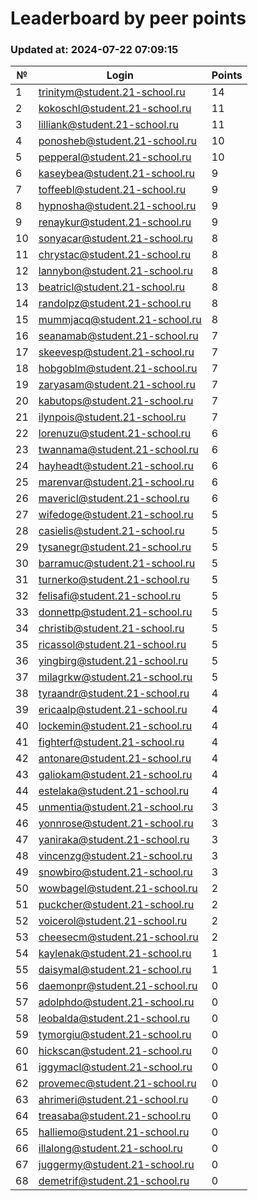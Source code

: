 # Leaderboard by peer points

### Updated at: 2024-07-22 07:09:15

| № | Login | Points |
|---|-------|--------|
|1|trinitym@student.21-school.ru|14|
|2|kokoschl@student.21-school.ru|11|
|3|lilliank@student.21-school.ru|11|
|4|ponosheb@student.21-school.ru|10|
|5|pepperal@student.21-school.ru|10|
|6|kaseybea@student.21-school.ru|9|
|7|toffeebl@student.21-school.ru|9|
|8|hypnosha@student.21-school.ru|9|
|9|renaykur@student.21-school.ru|9|
|10|sonyacar@student.21-school.ru|8|
|11|chrystac@student.21-school.ru|8|
|12|lannybon@student.21-school.ru|8|
|13|beatricl@student.21-school.ru|8|
|14|randolpz@student.21-school.ru|8|
|15|mummjacq@student.21-school.ru|8|
|16|seanamab@student.21-school.ru|7|
|17|skeevesp@student.21-school.ru|7|
|18|hobgoblm@student.21-school.ru|7|
|19|zaryasam@student.21-school.ru|7|
|20|kabutops@student.21-school.ru|7|
|21|ilynpois@student.21-school.ru|7|
|22|lorenuzu@student.21-school.ru|6|
|23|twannama@student.21-school.ru|6|
|24|hayheadt@student.21-school.ru|6|
|25|marenvar@student.21-school.ru|6|
|26|mavericl@student.21-school.ru|6|
|27|wifedoge@student.21-school.ru|5|
|28|casielis@student.21-school.ru|5|
|29|tysanegr@student.21-school.ru|5|
|30|barramuc@student.21-school.ru|5|
|31|turnerko@student.21-school.ru|5|
|32|felisafi@student.21-school.ru|5|
|33|donnettp@student.21-school.ru|5|
|34|christib@student.21-school.ru|5|
|35|ricassol@student.21-school.ru|5|
|36|yingbirg@student.21-school.ru|5|
|37|milagrkw@student.21-school.ru|5|
|38|tyraandr@student.21-school.ru|4|
|39|ericaalp@student.21-school.ru|4|
|40|lockemin@student.21-school.ru|4|
|41|fighterf@student.21-school.ru|4|
|42|antonare@student.21-school.ru|4|
|43|galiokam@student.21-school.ru|4|
|44|estelaka@student.21-school.ru|4|
|45|unmentia@student.21-school.ru|3|
|46|yonnrose@student.21-school.ru|3|
|47|yaniraka@student.21-school.ru|3|
|48|vincenzg@student.21-school.ru|3|
|49|snowbiro@student.21-school.ru|3|
|50|wowbagel@student.21-school.ru|2|
|51|puckcher@student.21-school.ru|2|
|52|voicerol@student.21-school.ru|2|
|53|cheesecm@student.21-school.ru|2|
|54|kaylenak@student.21-school.ru|1|
|55|daisymal@student.21-school.ru|1|
|56|daemonpr@student.21-school.ru|0|
|57|adolphdo@student.21-school.ru|0|
|58|leobalda@student.21-school.ru|0|
|59|tymorgiu@student.21-school.ru|0|
|60|hickscan@student.21-school.ru|0|
|61|iggymacl@student.21-school.ru|0|
|62|provemec@student.21-school.ru|0|
|63|ahrimeri@student.21-school.ru|0|
|64|treasaba@student.21-school.ru|0|
|65|halliemo@student.21-school.ru|0|
|66|illalong@student.21-school.ru|0|
|67|juggermy@student.21-school.ru|0|
|68|demetrif@student.21-school.ru|0|
